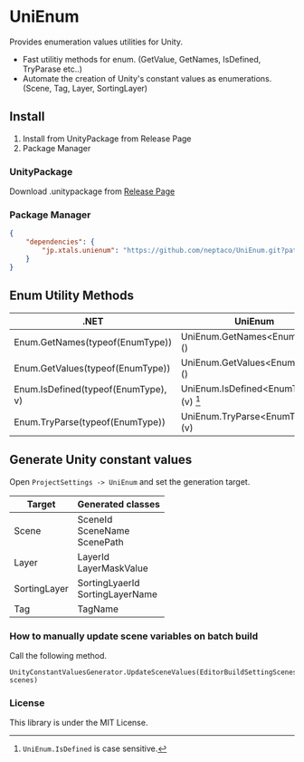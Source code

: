 # UniEnum

Provides enumeration values utilities for Unity.

- Fast utilitiy methods for enum. (GetValue, GetNames, IsDefined, TryParase etc..)
- Automate the creation of Unity's constant values as enumerations. (Scene, Tag, Layer, SortingLayer)

## Install

1. Install from UnityPackage from Release Page
2. Package Manager

### UnityPackage

Download .unitypackage from [Release Page](https://github.com/neptaco/UniEnum/releases)

### Package Manager

```manifest.json
{
    "dependencies": {
        "jp.xtals.unienum": "https://github.com/neptaco/UniEnum.git?path=src/UniEnum.Unity/Assets/UniEnum"
    }
}
```


## Enum Utility Methods

|.NET|UniEnum|
|----|-------|
|Enum.GetNames(typeof(EnumType))|UniEnum.GetNames\<EnumTypes>()|
|Enum.GetValues(typeof(EnumType))|UniEnum.GetValues\<EnumTypes>()|
|Enum.IsDefined(typeof(EnumType), v)|UniEnum.IsDefined\<EnumTypes>(v) [^1]|
|Enum.TryParse(typeof(EnumType))|UniEnum.TryParse\<EnumTypes>(v)|


[^1]: `UniEnum.IsDefined` is case sensitive.

## Generate Unity constant values

Open `ProjectSettings -> UniEnum` and set the generation target.

|Target|Generated classes|
|----|-------|
|Scene|SceneId<br/>SceneName<br/>ScenePath|
|Layer|LayerId<br/>LayerMaskValue|
|SortingLayer|SortingLyaerId<br/>SortingLayerName|
|Tag|TagName|


### How to manually update scene variables on batch build

Call the following method.

```
UnityConstantValuesGenerator.UpdateSceneValues(EditorBuildSettingScenes[] scenes)
```


### License

This library is under the MIT License.
